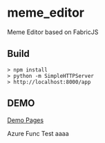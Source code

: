 # meme_editor
Meme Editor based on FabricJS

## Build

```
> npm install
> python -m SimpleHTTPServer
> http://localhost:8000/app
```

## DEMO

[Demo Pages](https://alexsangjoonpark.github.io/meme_editor/)


Azure Func Test
aaaa
